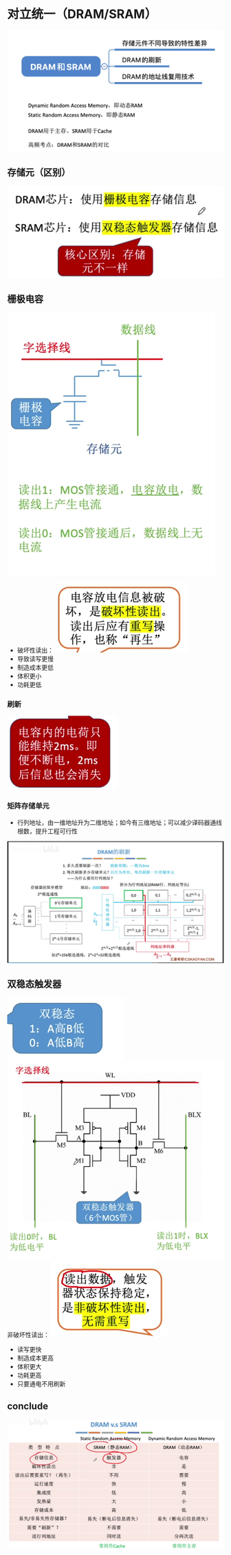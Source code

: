 

# 对立统一（DRAM/SRAM）
![输入图片说明](/imgs/2025-08-06/2ornrJQ7AHT55Cdn.png)
## 存储元（区别）
![输入图片说明](/imgs/2025-08-06/zgGyI80svi9DRynu.png)
## 栅极电容
![输入图片说明](/imgs/2025-08-06/61hI39L7t3zntSO5.png)

- 破坏性读出：
![输入图片说明](/imgs/2025-08-06/WvbnEjk7byG2hrVD.png)
- 导致读写更慢
- 制造成本更低
- 体积更小
- 功耗更低

### 刷新
![输入图片说明](/imgs/2025-08-06/kRZnKrvc8Xo5g7FV.png)

### 矩阵存储单元
- 行列地址，由一维地址升为二维地址；如今有三维地址；可以减少译码器通线根数，提升工程可行性

![输入图片说明](/imgs/2025-08-06/D17GZB9w0yjjm3i0.png)

## 双稳态触发器
![输入图片说明](/imgs/2025-08-06/RT9EkoRbN5T8Ovz5.png)
![输入图片说明](/imgs/2025-08-06/S3mIJDWXplndrEgU.png)
非破坏性读出：
![输入图片说明](/imgs/2025-08-06/2o2mjJ8fTZ1lJzxN.png)
- 读写更快
- 制造成本更高
- 体积更大
- 功耗更高
- 只要通电不用刷新

## conclude
![输入图片说明](/imgs/2025-08-06/mLA8c6qvzwJq1veQ.png)
<!--stackedit_data:
eyJoaXN0b3J5IjpbLTEzMzcwNDQ5NDMsMTA0MTExMzI3M119
-->